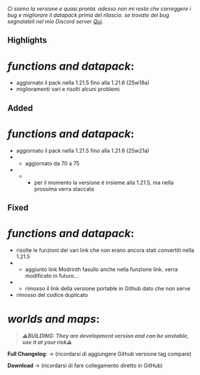 _Ci siamo la versione e quasi pronta. adesso non mi resta che correggere i bug e migliorare il datapack prima del rilascio._
_se trovate dei bug segnalateli nel mio Discord server [Qui](https://discord.gg/T6PHxhznJ6)._

## Highlights

# _functions and datapack_:

- aggiornato il pack nella 1.21.5 fino alla 1.21.6 (25w18a)
- miglioramenti vari e risolti alcuni problemi

## Added

# _functions and datapack_:

- aggiornato il pack nella 1.21.5 fino alla 1.21.6 (25w21a)
- - aggiornato da 70 a 75
- - - per il momento la versione è insieme alla 1.21.5, ma nella prossima verra staccata

## Fixed

# _functions and datapack_:

- risolte le funzioni dei vari link che non erano ancora stati convertiti nella 1.21.5
- - aggiunto link Modrinth fasullo anche nella funzione link. verra modificato in futuro...
- - rimosso il link della versione portable in Github dato che non serve
- rimosso del codice duplicato

# _worlds and maps_:

> _**⚠️BUILDING: They are development version and can be unstable, use it at your risk⚠️**_

**Full Changelog**: -> (ricordarsi di aggiungere Github versione tag compare)

**Download** -> (ricordarsi di fare collegamento diretto in GitHub)